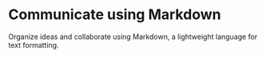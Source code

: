 # Communicate using Markdown


Organize ideas and collaborate using Markdown, a lightweight language for text formatting.
